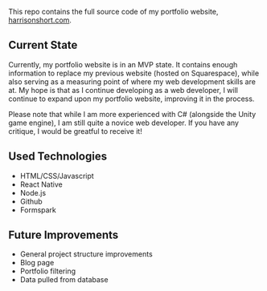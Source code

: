 This repo contains the full source code of my portfolio website, [harrisonshort.com](harrisonshort.com). 

## Current State

Currently, my portfolio website is in an MVP state. 
It contains enough information to replace my previous website (hosted on Squarespace), while also serving as a measuring point of where my web development skills are at.
My hope is that as I continue developing as a web developer, I will continue to expand upon my portfolio website, improving it in the process.

Please note that while I am more experienced with C# (alongside the Unity game engine), I am still quite a novice web developer. If you have any critique, I would be greatful to receive it!

## Used Technologies

* HTML/CSS/Javascript
* React Native
* Node.js
* Github
* Formspark

## Future Improvements

* General project structure improvements
* Blog page
* Portfolio filtering
* Data pulled from database